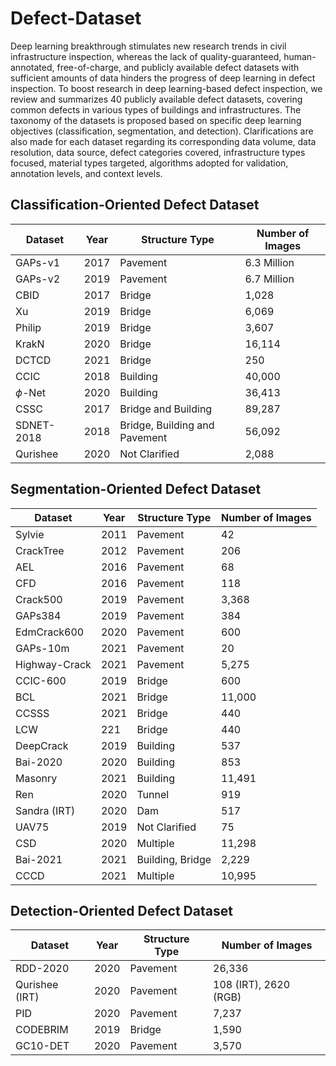 # Defect-Dataset

Deep learning breakthrough stimulates new research trends in civil infrastructure inspection, whereas the lack of quality-guaranteed, human-annotated, free-of-charge, and publicly available defect datasets with sufficient amounts of data hinders the progress of deep learning in defect inspection. To boost research in deep learning-based defect inspection, we review and summarizes 40 publicly available defect datasets, covering common defects in various types of buildings and infrastructures. The taxonomy of the datasets is proposed based on specific deep learning objectives (classification, segmentation, and detection). Clarifications are also made for each dataset regarding its corresponding data volume, data resolution, data source, defect categories covered, infrastructure types focused, material types targeted, algorithms adopted for validation, annotation levels, and context levels.

## Classification-Oriented Defect Dataset

Dataset | Year | Structure Type | Number of Images |
--- | --- | --- | --- |
GAPs-v1 | 2017 | Pavement | 6.3 Million |
GAPs-v2 | 2019 | Pavement | 6.7 Million |
CBID | 2017 | Bridge | 1,028 |
Xu | 2019 | Bridge | 6,069 |
Philip | 2019 | Bridge | 3,607 |
KrakN | 2020 | Bridge | 16,114 |
DCTCD | 2021 | Bridge | 250 |
CCIC | 2018 | Building | 40,000 |
$\phi$-Net | 2020 | Building | 36,413 |
CSSC | 2017 | Bridge and Building | 89,287 |
SDNET-2018 | 2018 | Bridge, Building and Pavement | 56,092 |
Qurishee | 2020 | Not Clarified | 2,088 |

## Segmentation-Oriented Defect Dataset

Dataset | Year | Structure Type | Number of Images |
--- | --- | --- | --- |
Sylvie | 2011 | Pavement | 42 |
CrackTree | 2012 | Pavement | 206 |
AEL | 2016 | Pavement | 68 |
CFD | 2016 | Pavement | 118 |
Crack500 | 2019 | Pavement | 3,368 |
GAPs384 | 2019 | Pavement | 384 |
EdmCrack600 | 2020 | Pavement | 600 |
GAPs-10m | 2021 | Pavement | 20 |
Highway-Crack | 2021 | Pavement | 5,275 |
CCIC-600 | 2019 | Bridge | 600 |
BCL | 2021 | Bridge | 11,000 |
CCSSS | 2021 | Bridge | 440 |
LCW | 221 | Bridge | 440 |
DeepCrack | 2019 | Building | 537 |
Bai-2020 | 2020 | Building | 853 |
Masonry | 2021 | Building | 11,491 |
Ren | 2020 | Tunnel | 919 |
Sandra (IRT) | 2020 | Dam | 517 |
UAV75 | 2019 | Not Clarified | 75 |
CSD | 2020 | Multiple | 11,298 |
Bai-2021 | 2021 | Building, Bridge | 2,229 |
CCCD | 2021 | Multiple | 10,995 |

## Detection-Oriented Defect Dataset

Dataset | Year | Structure Type | Number of Images |
--- | --- | --- | --- |
RDD-2020 | 2020 | Pavement | 26,336 |
Qurishee (IRT) | 2020 | Pavement | 108 (IRT), 2620 (RGB) |
PID | 2020 | Pavement | 7,237 |
CODEBRIM | 2019 | Bridge | 1,590 |
GC10-DET | 2020 | Pavement | 3,570 |


